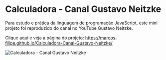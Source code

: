 # Calculadora - Canal Gustavo Neitzke
 Para estudo e prática da linguagem de programação JavaScript, este mini projeto foi reproduzido do canal no YouTube Gustavo Neitzke.
 
 Clique aqui e veja a página do projeto:  https://marcos-filipe.github.io/Calculadora-Canal-Gustavo-Neitzke/
 
 ![Calculadora - Canal Gustavo Neitzke](https://user-images.githubusercontent.com/88866944/145744620-846132a4-1b7a-4110-af96-be5530a47701.png)
